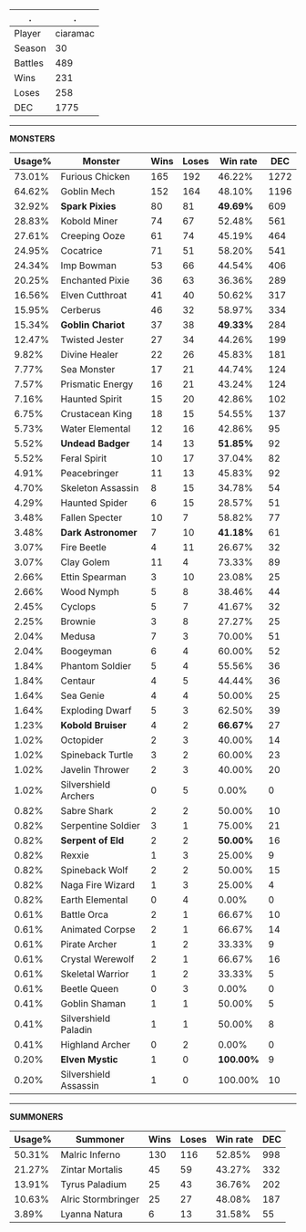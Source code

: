 .|.
|-|-
Player|ciaramac
Season|30
Battles|489
Wins|231
Loses|258
DEC|1775

---
**MONSTERS**

Usage%|Monster|Wins|Loses|Win rate|DEC|
-|-|-|-|-|-|
73.01%|Furious Chicken|165|192|46.22%|1272|
64.62%|Goblin Mech|152|164|48.10%|1196|
32.92%|**Spark Pixies**|80|81|**49.69%**|609|
28.83%|Kobold Miner|74|67|52.48%|561|
27.61%|Creeping Ooze|61|74|45.19%|464|
24.95%|Cocatrice|71|51|58.20%|541|
24.34%|Imp Bowman|53|66|44.54%|406|
20.25%|Enchanted Pixie|36|63|36.36%|289|
16.56%|Elven Cutthroat|41|40|50.62%|317|
15.95%|Cerberus|46|32|58.97%|334|
15.34%|**Goblin Chariot**|37|38|**49.33%**|284|
12.47%|Twisted Jester|27|34|44.26%|199|
9.82%|Divine Healer|22|26|45.83%|181|
7.77%|Sea Monster|17|21|44.74%|124|
7.57%|Prismatic Energy|16|21|43.24%|124|
7.16%|Haunted Spirit|15|20|42.86%|102|
6.75%|Crustacean King|18|15|54.55%|137|
5.73%|Water Elemental|12|16|42.86%|95|
5.52%|**Undead Badger**|14|13|**51.85%**|92|
5.52%|Feral Spirit|10|17|37.04%|82|
4.91%|Peacebringer|11|13|45.83%|92|
4.70%|Skeleton Assassin|8|15|34.78%|54|
4.29%|Haunted Spider|6|15|28.57%|51|
3.48%|Fallen Specter|10|7|58.82%|77|
3.48%|**Dark Astronomer**|7|10|**41.18%**|61|
3.07%|Fire Beetle|4|11|26.67%|32|
3.07%|Clay Golem|11|4|73.33%|89|
2.66%|Ettin Spearman|3|10|23.08%|25|
2.66%|Wood Nymph|5|8|38.46%|44|
2.45%|Cyclops|5|7|41.67%|32|
2.25%|Brownie|3|8|27.27%|25|
2.04%|Medusa|7|3|70.00%|51|
2.04%|Boogeyman|6|4|60.00%|52|
1.84%|Phantom Soldier|5|4|55.56%|36|
1.84%|Centaur|4|5|44.44%|36|
1.64%|Sea Genie|4|4|50.00%|25|
1.64%|Exploding Dwarf|5|3|62.50%|39|
1.23%|**Kobold Bruiser**|4|2|**66.67%**|27|
1.02%|Octopider|2|3|40.00%|14|
1.02%|Spineback Turtle|3|2|60.00%|23|
1.02%|Javelin Thrower|2|3|40.00%|20|
1.02%|Silvershield Archers|0|5|0.00%|0|
0.82%|Sabre Shark|2|2|50.00%|10|
0.82%|Serpentine Soldier|3|1|75.00%|21|
0.82%|**Serpent of Eld**|2|2|**50.00%**|16|
0.82%|Rexxie|1|3|25.00%|9|
0.82%|Spineback Wolf|2|2|50.00%|15|
0.82%|Naga Fire Wizard|1|3|25.00%|4|
0.82%|Earth Elemental|0|4|0.00%|0|
0.61%|Battle Orca|2|1|66.67%|10|
0.61%|Animated Corpse|2|1|66.67%|14|
0.61%|Pirate Archer|1|2|33.33%|9|
0.61%|Crystal Werewolf|2|1|66.67%|16|
0.61%|Skeletal Warrior|1|2|33.33%|5|
0.61%|Beetle Queen|0|3|0.00%|0|
0.41%|Goblin Shaman|1|1|50.00%|5|
0.41%|Silvershield Paladin|1|1|50.00%|8|
0.41%|Highland Archer|0|2|0.00%|0|
0.20%|**Elven Mystic**|1|0|**100.00%**|9|
0.20%|Silvershield Assassin|1|0|100.00%|10|

---
**SUMMONERS**

Usage%|Summoner|Wins|Loses|Win rate|DEC|
-|-|-|-|-|-|
50.31%|Malric Inferno|130|116|52.85%|998|
21.27%|Zintar Mortalis|45|59|43.27%|332|
13.91%|Tyrus Paladium|25|43|36.76%|202|
10.63%|Alric Stormbringer|25|27|48.08%|187|
3.89%|Lyanna Natura|6|13|31.58%|55|
